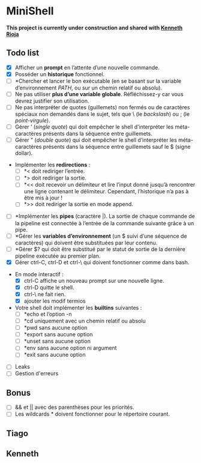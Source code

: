 # MiniShell

**This project is currently under construction and shared with [Kenneth Rioja](https://github.com/kennethrioja)**

## Todo list
- [x] Afficher un **prompt** en l’attente d’une nouvelle commande.
- [x] Posséder un **historique** fonctionnel.
- [ ] *Chercher et lancer le bon exécutable (en se basant sur la variable d’environnement *PATH*, ou sur un chemin relatif ou absolu).
- [ ] Ne pas utiliser **plus d’une variable globale**. Réfléchissez-y car vous devrez justifier son utilisation.
- [ ] Ne pas interpréter de quotes (guillemets) non fermés ou de caractères spéciaux non demandés dans le sujet, tels que \ (le *backslash*) ou ; (le *point-virgule*).
- [ ] Gérer ’ (*single quote*) qui doit empêcher le shell d’interpréter les méta-caractères présents dans la séquence entre guillemets.
- [ ] Gérer " (*double quote*) qui doit empêcher le shell d’interpréter les méta-caractères présents dans la séquence entre guillemets sauf le $ (signe dollar).
- Implémenter les **redirections** :
	- [ ] *< doit rediriger l’entrée.
	- [ ] *> doit rediriger la sortie.
	- [ ] *<< doit recevoir un délimiteur et lire l’input donné jusqu’à rencontrer une ligne
contenant le délimiteur. Cependant, l’historique n’a pas à être mis à jour !
	- [ ] *>> doit rediriger la sortie en mode append.
- [ ] *Implémenter les **pipes** (caractère |). La sortie de chaque commande de la pipeline est connectée à l’entrée de la commande suivante grâce à un pipe.
- [ ] *Gérer les **variables d’environnement** (un $ suivi d’une séquence de caractères) qui doivent être substituées par leur contenu.
- [ ] *Gérer $? qui doit être substitué par le statut de sortie de la dernière pipeline exécutée au premier plan.
- [x] Gérer ctrl-C, ctrl-D et ctrl-\ qui doivent fonctionner comme dans bash.
- En mode interactif :
	- [x] ctrl-C affiche un nouveau prompt sur une nouvelle ligne.
	- [x] ctrl-D quitte le shell.
	- [x] ctrl-\ ne fait rien.
	- [x] ajouter les modif termios
- Votre shell doit implémenter les **builtins** suivantes :
	- [ ] *echo et l’option -n
	- [ ] *cd uniquement avec un chemin relatif ou absolu
	- [ ] *pwd sans aucune option
	- [ ] *export sans aucune option
	- [ ] *unset sans aucune option
	- [ ] *env sans aucune option ni argument
	- [ ] *exit sans aucune option

- [ ] Leaks
- [ ] Gestion d'erreurs

## Bonus
- [ ] && et || avec des parenthèses pour les priorités.
- [ ] Les wildcards * doivent fonctionner pour le répertoire courant.

## Tiago

## Kenneth

